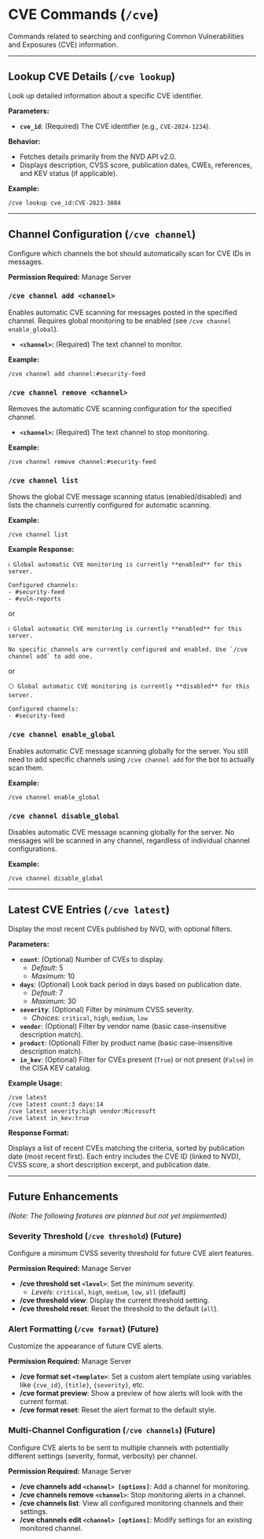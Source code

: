# CVE Commands (`/cve`)

Commands related to searching and configuring Common Vulnerabilities and Exposures (CVE) information.

---

## Lookup CVE Details (`/cve lookup`)

Look up detailed information about a specific CVE identifier.

**Parameters:**

- **`cve_id`**: (Required) The CVE identifier (e.g., `CVE-2024-1234`).

**Behavior:**

- Fetches details primarily from the NVD API v2.0.
- Displays description, CVSS score, publication dates, CWEs, references, and KEV status (if applicable).

**Example:**

```
/cve lookup cve_id:CVE-2023-3884
```

---

## Channel Configuration (`/cve channel`)

Configure which channels the bot should automatically scan for CVE IDs in messages.

**Permission Required:** Manage Server

### `/cve channel add <channel>`

Enables automatic CVE scanning for messages posted in the specified channel. Requires global monitoring to be enabled (see `/cve channel enable_global`).

- **`<channel>`:** (Required) The text channel to monitor.

**Example:**

```
/cve channel add channel:#security-feed
```

### `/cve channel remove <channel>`

Removes the automatic CVE scanning configuration for the specified channel.

- **`<channel>`:** (Required) The text channel to stop monitoring.

**Example:**

```
/cve channel remove channel:#security-feed
```

### `/cve channel list`

Shows the global CVE message scanning status (enabled/disabled) and lists the channels currently configured for automatic scanning.

**Example:**

```
/cve channel list
```

**Example Response:**

```
ℹ️ Global automatic CVE monitoring is currently **enabled** for this server.

Configured channels:
- #security-feed
- #vuln-reports
```

or

```
ℹ️ Global automatic CVE monitoring is currently **enabled** for this server.

No specific channels are currently configured and enabled. Use `/cve channel add` to add one.
```

or

```
⚪ Global automatic CVE monitoring is currently **disabled** for this server.

Configured channels:
- #security-feed
```

### `/cve channel enable_global`

Enables automatic CVE message scanning globally for the server. You still need to add specific channels using `/cve channel add` for the bot to actually scan them.

**Example:**

```
/cve channel enable_global
```

### `/cve channel disable_global`

Disables automatic CVE message scanning globally for the server. No messages will be scanned in any channel, regardless of individual channel configurations.

**Example:**

```
/cve channel disable_global
```

---

## Latest CVE Entries (`/cve latest`)

Display the most recent CVEs published by NVD, with optional filters.

**Parameters:**

- **`count`**: (Optional) Number of CVEs to display.
  - _Default:_ 5
  - _Maximum:_ 10
- **`days`**: (Optional) Look back period in days based on publication date.
  - _Default:_ 7
  - _Maximum:_ 30
- **`severity`**: (Optional) Filter by minimum CVSS severity.
  - _Choices:_ `critical`, `high`, `medium`, `low`
- **`vendor`**: (Optional) Filter by vendor name (basic case-insensitive description match).
- **`product`**: (Optional) Filter by product name (basic case-insensitive description match).
- **`in_kev`**: (Optional) Filter for CVEs present (`True`) or not present (`False`) in the CISA KEV catalog.

**Example Usage:**

```
/cve latest
/cve latest count:3 days:14
/cve latest severity:high vendor:Microsoft
/cve latest in_kev:true
```

**Response Format:**

Displays a list of recent CVEs matching the criteria, sorted by publication date (most recent first). Each entry includes the CVE ID (linked to NVD), CVSS score, a short description excerpt, and publication date.

---

## Future Enhancements

_(Note: The following features are planned but not yet implemented)_

### Severity Threshold (`/cve threshold`) (Future)

Configure a minimum CVSS severity threshold for future CVE alert features.

**Permission Required:** Manage Server

- **/cve threshold set `<level>`**: Set the minimum severity.
  - _Levels:_ `critical`, `high`, `medium`, `low`, `all` (default)
- **/cve threshold view**: Display the current threshold setting.
- **/cve threshold reset**: Reset the threshold to the default (`all`).

### Alert Formatting (`/cve format`) (Future)

Customize the appearance of future CVE alerts.

**Permission Required:** Manage Server

- **/cve format set `<template>`**: Set a custom alert template using variables like `{cve_id}`, `{title}`, `{severity}`, etc.
- **/cve format preview**: Show a preview of how alerts will look with the current format.
- **/cve format reset**: Reset the alert format to the default style.

### Multi-Channel Configuration (`/cve channels`) (Future)

Configure CVE alerts to be sent to multiple channels with potentially different settings (severity, format, verbosity) per channel.

**Permission Required:** Manage Server

- **/cve channels add `<channel> [options]`**: Add a channel for monitoring.
- **/cve channels remove `<channel>`**: Stop monitoring alerts in a channel.
- **/cve channels list**: View all configured monitoring channels and their settings.
- **/cve channels edit `<channel> [options]`**: Modify settings for an existing monitored channel.
